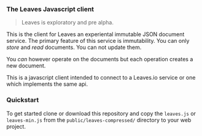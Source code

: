 ### The Leaves Javascript client

> Leaves is exploratory and pre alpha.

This is the client for Leaves an experiental immutable JSON document
service.  The primary feature of this service is immutability.  You
can only _store_ and _read_ documents. You can not update them. 

You *can* however operate on the documents but each operation creates
a new document.

This is a javascript client intended to connect to a Leaves.io service
or one which implements the same api.

### Quickstart

To get started clone or download this repository and copy the
`leaves.js` or `leaves-min.js` from the `public/leaves-compressed/`
directory to your web project.

